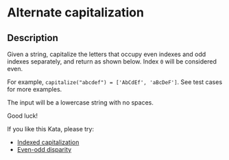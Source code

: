 # Alternate capitalization

## Description

Given a string, capitalize the letters that occupy even indexes and odd indexes separately, and return as shown below. Index `0` will be considered even.

For example, `capitalize("abcdef") = ['AbCdEf', 'aBcDeF']`. See test cases for more examples.

The input will be a lowercase string with no spaces.

Good luck!

If you like this Kata, please try:

* [Indexed capitalization](https://www.codewars.com/kata/59cfc09a86a6fdf6df0000f1)
* [Even-odd disparity](https://www.codewars.com/kata/59c62f1bdcc40560a2000060)
